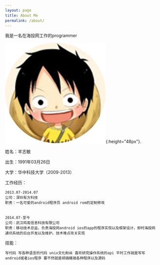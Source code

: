 ```yaml
---
layout: page
title: About Me
permalink: /about/
---
```


我是一名在海投网工作的programmer


![image of me](/assets/img/user_icon.png){:height="48px"}.

姓名：羊志敏

出生：1991年03月26日

大学：华中科技大学（2009-2013）

工作经历：
~~~~
2013.07-2014.07
公司：深圳有方科技
职责：一名可爱的android程序员 android rom的定制修改


2014.07-至今
公司：武汉鸣鸾信息科技有限公司
职责：移动技术总监，负责海投网android ios的app的程序实现以及框架设计，即时海投网通讯系统的后台开发以及维护。技术难点攻关实现

~~~~


技能：
~~~~
写代码 写各种语言的代码 unix文化粉丝 喜欢研究操作系统的api 平时工作就是写写android或者ios程序 要不然就是胡搞瞎搞各种程序以及源码 

~~~~

